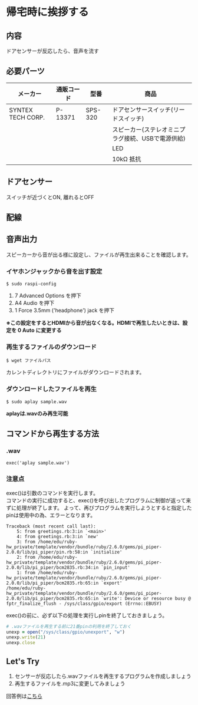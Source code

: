 # 帰宅時に挨拶する
## 内容
ドアセンサーが反応したら、音声を流す

## 必要パーツ
| メーカー | 通販コード | 型番 | 商品 |
| ------- | -------- | --- | --- |
| SYNTEX TECH CORP. | P-13371 |SPS-320 |ドアセンサースイッチ(リードスイッチ) |
|  |  |  | スピーカー(ステレオミニプラグ接続、USBで電源供給) |
|  |  |  | LED |
|  |  |  | 10kΩ 抵抗 |

## ドアセンサー
スイッチが近づくとON, 離れるとOFF  

## 配線

## 音声出力 
スピーカーから音が出る様に設定し、ファイルが再生出来ることを確認します。
### イヤホンジャックから音を出す設定
`$ sudo raspi-config`
1. 7 Advanced Options を押下
2. A4 Audio を押下
3. 1 Force 3.5mm ('headphone') jack を押下

**※この設定をするとHDMIから音が出なくなる。HDMIで再生したいときは、設定を 0 Auto に変更する**

### 再生するファイルのダウンロード
`$ wget ファイルパス`

カレントディレクトリにファイルがダウンロードされます。  


### ダウンロードしたファイルを再生
`$ sudo aplay sample.wav`

**aplayは.wavのみ再生可能**


## コマンドから再生する方法
### .wav

`exec('aplay sample.wav')`

### 注意点
exec()は引数のコマンドを実行します。  
コマンドの実行に成功すると、exec()を呼び出したプログラムに制御が返って来ずに処理が終了します。
よって、再びプログラムを実行しようとすると指定したpinは使用中の為、エラーとなります。
```
Traceback (most recent call last):
	5: from greetings.rb:3:in `<main>'
	4: from greetings.rb:3:in `new'
	3: from /home/edu/ruby-hw_private/template/vendor/bundle/ruby/2.6.0/gems/pi_piper-2.0.0/lib/pi_piper/pin.rb:58:in `initialize'
	2: from /home/edu/ruby-hw_private/template/vendor/bundle/ruby/2.6.0/gems/pi_piper-2.0.0/lib/pi_piper/bcm2835.rb:34:in `pin_input'
	1: from /home/edu/ruby-hw_private/template/vendor/bundle/ruby/2.6.0/gems/pi_piper-2.0.0/lib/pi_piper/bcm2835.rb:65:in `export'
/home/edu/ruby-hw_private/template/vendor/bundle/ruby/2.6.0/gems/pi_piper-2.0.0/lib/pi_piper/bcm2835.rb:65:in `write': Device or resource busy @ fptr_finalize_flush - /sys/class/gpio/export (Errno::EBUSY)
```

exec()の前に、必ず以下の処理を実行しpinを終了しておきましょう。
```rb
# .wavファイルを再生する前に21番pinの利用を終了しておく
unexp = open("/sys/class/gpio/unexport", "w")
unexp.write(21)
unexp.close
```

## Let's Try
1. センサーが反応したら.wavファイルを再生するプログラムを作成しましょう
2. 再生するファイルを.mp3に変更してみましょう

回答例は[こちら]()
